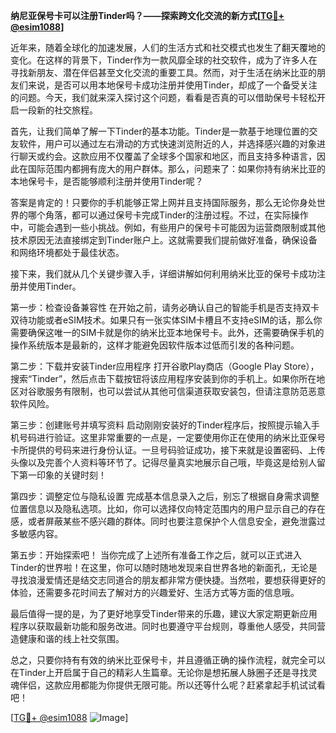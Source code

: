 **纳尼亚保号卡可以注册Tinder吗？——探索跨文化交流的新方式[[TG💪+ @esim1088](https://t.me/s/esim1088)]**

近年来，随着全球化的加速发展，人们的生活方式和社交模式也发生了翻天覆地的变化。在这样的背景下，Tinder作为一款风靡全球的社交软件，成为了许多人在寻找新朋友、潜在伴侣甚至文化交流的重要工具。然而，对于生活在纳米比亚的朋友们来说，是否可以用本地保号卡成功注册并使用Tinder，却成了一个备受关注的问题。今天，我们就来深入探讨这个问题，看看是否真的可以借助保号卡轻松开启一段新的社交旅程。

首先，让我们简单了解一下Tinder的基本功能。Tinder是一款基于地理位置的交友软件，用户可以通过左右滑动的方式快速浏览附近的人，并选择感兴趣的对象进行聊天或约会。这款应用不仅覆盖了全球多个国家和地区，而且支持多种语言，因此在国际范围内都拥有庞大的用户群体。那么，问题来了：如果你持有纳米比亚的本地保号卡，是否能够顺利注册并使用Tinder呢？

答案是肯定的！只要你的手机能够正常上网并且支持国际服务，那么无论你身处世界的哪个角落，都可以通过保号卡完成Tinder的注册过程。不过，在实际操作中，可能会遇到一些小挑战。例如，有些用户的保号卡可能因为运营商限制或其他技术原因无法直接绑定到Tinder账户上。这就需要我们提前做好准备，确保设备和网络环境都处于最佳状态。

接下来，我们就从几个关键步骤入手，详细讲解如何利用纳米比亚的保号卡成功注册并使用Tinder。

第一步：检查设备兼容性
在开始之前，请务必确认自己的智能手机是否支持双卡双待功能或者eSIM技术。如果只有一张实体SIM卡槽且不支持eSIM的话，那么你需要确保这唯一的SIM卡就是你的纳米比亚本地保号卡。此外，还需要确保手机的操作系统版本是最新的，这样才能避免因软件版本过低而引发的各种问题。

第二步：下载并安装Tinder应用程序
打开谷歌Play商店（Google Play Store），搜索“Tinder”，然后点击下载按钮将该应用程序安装到你的手机上。如果你所在地区对谷歌服务有限制，也可以尝试从其他可信渠道获取安装包，但请注意防范恶意软件风险。

第三步：创建账号并填写资料
启动刚刚安装好的Tinder程序后，按照提示输入手机号码进行验证。这里非常重要的一点是，一定要使用你正在使用的纳米比亚保号卡所提供的号码来进行身份认证。一旦号码验证成功，接下来就是设置密码、上传头像以及完善个人资料等环节了。记得尽量真实地展示自己哦，毕竟这是给别人留下第一印象的关键时刻！

第四步：调整定位与隐私设置
完成基本信息录入之后，别忘了根据自身需求调整位置信息以及隐私选项。比如，你可以选择仅向特定范围内的用户显示自己的存在感，或者屏蔽某些不感兴趣的群体。同时也要注意保护个人信息安全，避免泄露过多敏感内容。

第五步：开始探索吧！
当你完成了上述所有准备工作之后，就可以正式进入Tinder的世界啦！在这里，你可以随时随地发现来自世界各地的新面孔，无论是寻找浪漫爱情还是结交志同道合的朋友都非常方便快捷。当然啦，要想获得更好的体验，还需要多花时间去了解对方的兴趣爱好、生活方式等方面的信息哦。

最后值得一提的是，为了更好地享受Tinder带来的乐趣，建议大家定期更新应用程序以获取最新功能和服务改进。同时也要遵守平台规则，尊重他人感受，共同营造健康和谐的线上社交氛围。

总之，只要你持有有效的纳米比亚保号卡，并且遵循正确的操作流程，就完全可以在Tinder上开启属于自己的精彩人生篇章。无论你是想拓展人脉圈子还是寻找灵魂伴侣，这款应用都能为你提供无限可能。所以还等什么呢？赶紧拿起手机试试看吧！

[[TG💪+ @esim1088](https://t.me/s/esim1088) ![Image](https://i.postimg.cc/4NQfJmqS/Snipaste-2025-05-13-00-14-12.png)]